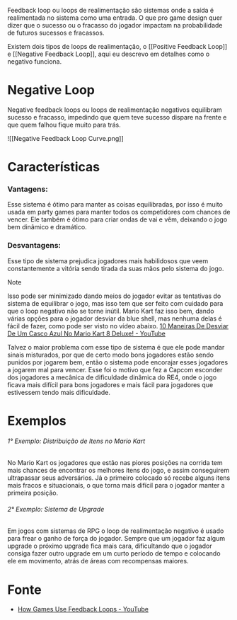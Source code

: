 Feedback loop ou loops de realimentação são sistemas onde a saída é realimentada no sistema como uma entrada.
O que pro game design quer dizer que o sucesso ou o fracasso do jogador impactam na probabilidade de futuros sucessos e fracassos.

Existem dois tipos de loops de realimentação, o [[Positive Feedback Loop]] e [[Negative Feedback Loop]], aqui eu descrevo em detalhes como o negativo funciona.

# Negative Loop
Negative feedback loops ou loops de realimentação negativos equilibram sucesso e fracasso, impedindo que quem teve sucesso dispare na frente e que quem falhou fique muito para trás.

![[Negative Feedback Loop Curve.png]]
# Características
### Vantagens:
Esse sistema é ótimo para manter as coisas equilibradas, por isso é muito usada em party games para manter todos os competidores com chances de vencer.
Ele também é ótimo para criar ondas de vai e vêm, deixando o jogo bem dinâmico e dramático.
### Desvantagens:
Esse tipo de sistema prejudica jogadores mais habilidosos que veem constantemente a vitória sendo tirada da suas mãos pelo sistema do jogo.

> [!Note]
> Isso pode ser minimizado dando meios do jogador evitar as tentativas do sistema de equilibrar o jogo, mas isso tem que ser feito com cuidado para que o loop negativo não se torne inútil. 
> Mario Kart faz isso bem, dando várias opções para o jogador desviar da blue shell, mas nenhuma delas é fácil de fazer, como pode ser visto no vídeo abaixo.
> [10 Maneiras De Desviar De Um Casco Azul No Mario Kart 8 Deluxe! - YouTube](https://www.youtube.com/watch?v=TNOnz0whcaQ&ab_channel=AbdallahSmash)

Talvez o maior problema com esse tipo de sistema é que ele pode mandar sinais misturados, por que de certo modo bons jogadores estão sendo punidos por jogarem bem, então o sistema pode encorajar esses jogadores a jogarem mal para vencer.
Esse foi o motivo que fez a Capcom esconder dos jogadores a mecânica de dificuldade dinâmica do RE4, onde o jogo ficava mais difícil para bons jogadores e mais fácil para jogadores que estivessem tendo mais dificuldade.

# Exemplos
###### 1° Exemplo: Distribuição de Itens no Mario Kart
No Mario Kart os jogadores que estão nas piores posições na corrida tem mais chances de encontrar os melhores itens do jogo, e assim conseguirem ultrapassar seus adversários. Já o primeiro colocado só recebe alguns itens mais fracos e situacionais, o que torna mais difícil para o jogador manter a primeira posição.
###### 2° Exemplo: Sistema de Upgrade
Em jogos com sistemas de RPG o loop de realimentação negativo é usado para frear o ganho de força do jogador. Sempre que um jogador faz algum upgrade o próximo upgrade fica mais cara, dificultando que o jogador consiga fazer outro upgrade em um curto período de tempo e colocando ele em movimento, atrás de áreas com recompensas maiores.

# Fonte
- [How Games Use Feedback Loops - YouTube](https://www.youtube.com/watch?v=H4kbJObhcHw&ab_channel=GameMaker%27sToolkit)